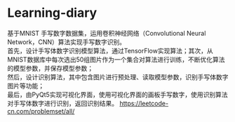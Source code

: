 # Learning-diary

   基于MNIST 手写数字数据集，运用卷积神经网络（Convolutional Neural Network，CNN）算法实现手写数字识别。<br>
   首先，设计手写体数字识别模型算法，通过TensorFlow实现算法；其次，从MNIST数据库中每次选出50组图片作为一个集合对算法进行训练，不断优化算法的模型参数，并保存模型参数；<br>
   然后，设计识别算法，其中包含图片进行预处理、读取模型参数，识别手写体数字图片等功能；<br>
   最后，由PyQt5实现可视化界面，使用可视化界面的画板手写数字，使用识别算法对手写体数字进行识别，返回识别结果。
https://leetcode-cn.com/problemset/all/
